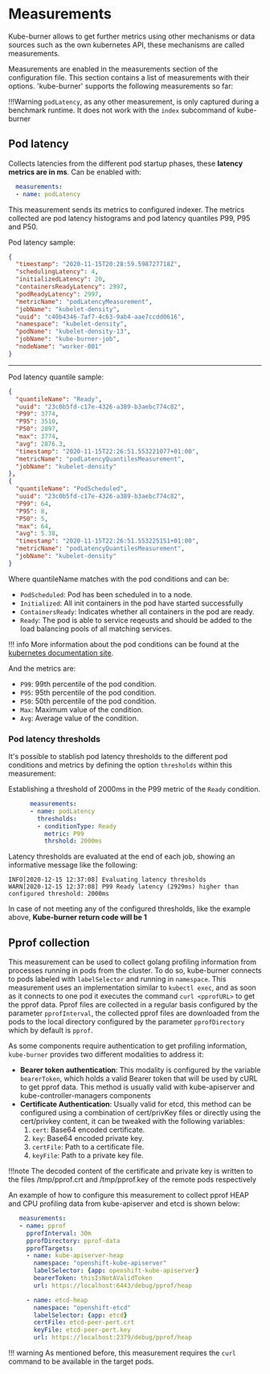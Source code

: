 # Measurements

Kube-burner allows to get further metrics using other mechanisms or data sources such as the own kubernetes API, these mechanisms are called measurements.

Measurements are enabled in the measurements section of the configuration file. This section contains a list of measurements with their options.
'kube-burner' supports the following measurements so far:

!!!Warning
    `podLatency`, as any other measurement, is only captured during a benchmark runtime. It does not work with the `index` subcommand of kube-burner

## Pod latency

Collects latencies from the different pod startup phases, these **latency metrics are in ms**. Can be enabled with:

```yaml
  measurements:
  - name: podLatency
```

This measurement sends its metrics to configured indexer. The metrics collected are pod latency histograms and pod latency quantiles P99, P95 and P50.

Pod latency sample:

```json
{
  "timestamp": "2020-11-15T20:28:59.598727718Z",
  "schedulingLatency": 4,
  "initializedLatency": 20,
  "containersReadyLatency": 2997,
  "podReadyLatency": 2997,
  "metricName": "podLatencyMeasurement",
  "jobName": "kubelet-density",
  "uuid": "c40b4346-7af7-4c63-9ab4-aae7ccdd0616",
  "namespace": "kubelet-density",
  "podName": "kubelet-density-13",
  "jobName": "kube-burner-job",
  "nodeName": "worker-001"
}
```

---

Pod latency quantile sample:

```json
{
  "quantileName": "Ready",
  "uuid": "23c0b5fd-c17e-4326-a389-b3aebc774c82",
  "P99": 3774,
  "P95": 3510,
  "P50": 2897,
  "max": 3774,
  "avg": 2876.3,
  "timestamp": "2020-11-15T22:26:51.553221077+01:00",
  "metricName": "podLatencyQuantilesMeasurement",
  "jobName": "kubelet-density"
},
{
  "quantileName": "PodScheduled",
  "uuid": "23c0b5fd-c17e-4326-a389-b3aebc774c82",
  "P99": 64,
  "P95": 8,
  "P50": 5,
  "max": 64,
  "avg": 5.38,
  "timestamp": "2020-11-15T22:26:51.553225151+01:00",
  "metricName": "podLatencyQuantilesMeasurement",
  "jobName": "kubelet-density"
}
```

Where quantileName matches with the pod conditions and can be:

- `PodScheduled`: Pod has been scheduled in to a node.
- `Initialized`: All init containers in the pod have started successfully
- `ContainersReady`: Indicates whether all containers in the pod are ready.
- `Ready`: The pod is able to service reqeusts and should be added to the load balancing pools of all matching services.

!!! info
    More information about the pod conditions can be found at the [kubernetes documentation site](https://kubernetes.io/docs/concepts/workloads/pods/pod-lifecycle/#pod-conditions).

And the metrics are:

- `P99`: 99th percentile of the pod condition.
- `P95`: 95th percentile of the pod condition.
- `P50`: 50th percentile of the pod condition.
- `Max`: Maximum value of the condition.
- `Avg`: Average value of the condition.

### Pod latency thresholds

It's possible to stablish pod latency thresholds to the different pod conditions and metrics by defining the option `thresholds` within this measurement:

Establishing a threshold of 2000ms in the P99 metric of the `Ready` condition.

```yaml
      measurements:
      - name: podLatency
        thresholds:
        - conditionType: Ready
          metric: P99
          thrshold: 2000ms
```

Latency thresholds are evaluated at the end of each job, showing an informative message like the following:

```console
INFO[2020-12-15 12:37:08] Evaluating latency thresholds
WARN[2020-12-15 12:37:08] P99 Ready latency (2929ms) higher than configured threshold: 2000ms
```

In case of not meeting any of the configured thresholds, like the example above, **Kube-burner return code will be 1**

## Pprof collection

This measurement can be used to collect golang profiling information from processes running in pods from the cluster. To do so, kube-burner connects to pods labeled with `labelSelector` and running in `namespace`. This measurement uses an implementation similar to `kubectl exec`, and as soon as it connects to one pod it executes the command `curl <pprofURL>` to get the pprof data. Pprof files are collected in a regular basis configured by the parameter `pprofInterval`, the collected pprof files are downloaded from the pods to the local directory configured by the parameter `pprofDirectory` which by default is `pprof`.

As some components require authentication to get profiling information, `kube-burner` provides two different modalities to address it:

- **Bearer token authentication**: This modality is configured by the variable `bearerToken`, which holds a valid Bearer token that will be used by cURL to get pprof data. This method is usually valid with kube-apiserver and kube-controller-managers components
- **Certificate Authentication**: Usually valid for etcd, this method can be configured using a combination of cert/privKey files or directly using the cert/privkey content, it can be tweaked with the following variables:
    1. `cert`: Base64 encoded certificate.
    1. `key`: Base64 encoded private key.
    1. `certFile`: Path to a certificate file.
    1. `keyFile`: Path to a private key file.

!!!note
    The decoded content of the certificate and private key is written to the files /tmp/pprof.crt and /tmp/pprof.key of the remote pods respectively

An example of how to configure this measurement to collect pprof HEAP and CPU profiling data from kube-apiserver and etcd is shown below:

```yaml
   measurements:
   - name: pprof
     pprofInterval: 30m
     pprofDirectory: pprof-data
     pprofTargets:
     - name: kube-apiserver-heap
       namespace: "openshift-kube-apiserver"
       labelSelector: {app: openshift-kube-apiserver}
       bearerToken: thisIsNotAValidToken
       url: https://localhost:6443/debug/pprof/heap

     - name: etcd-heap
       namespace: "openshift-etcd"
       labelSelector: {app: etcd}
       certFile: etcd-peer-pert.crt
       keyFile: etcd-peer-pert.key
       url: https://localhost:2379/debug/pprof/heap
```

!!! warning
    As mentioned before, this measurement requires the `curl` command to be available in the target pods.
